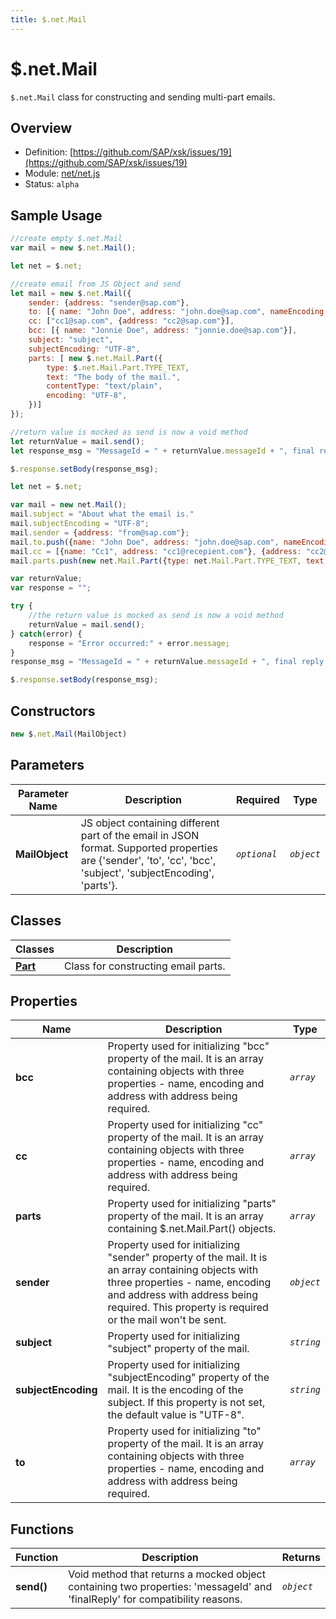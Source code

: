 ```yaml
---
title: $.net.Mail
---
```


$.net.Mail
===

`$.net.Mail` class for constructing and sending multi-part emails.

## Overview

- Definition: [https://github.com/SAP/xsk/issues/19](https://github.com/SAP/xsk/issues/19)
- Module: [net/net.js](https://github.com/SAP/xsk/tree/main/modules/api/api-xsjs/src/main/resources/META-INF/dirigible/xsk/net)
- Status: `alpha`

## Sample Usage 

```javascript
//create empty $.net.Mail
var mail = new $.net.Mail();
```

```javascript
let net = $.net;

//create email from JS Object and send
let mail = new $.net.Mail({
    sender: {address: "sender@sap.com"},
    to: [{ name: "John Doe", address: "john.doe@sap.com", nameEncoding: "US-ASCII"}, {name: "Jane Doe", address: "jane.doe@sap.com"}],
    cc: ["cc1@sap.com", {address: "cc2@sap.com"}],
    bcc: [{ name: "Jonnie Doe", address: "jonnie.doe@sap.com"}],
    subject: "subject",
    subjectEncoding: "UTF-8",
    parts: [ new $.net.Mail.Part({
        type: $.net.Mail.Part.TYPE_TEXT,
        text: "The body of the mail.",
        contentType: "text/plain",
        encoding: "UTF-8",
    })]
});

//return value is mocked as send is now a void method
let returnValue = mail.send();
let response_msg = "MessageId = " + returnValue.messageId + ", final reply = " + returnValue.finalReply;

$.response.setBody(response_msg);
```

```javascript
let net = $.net;

var mail = new net.Mail();
mail.subject = "About what the email is."
mail.subjectEncoding = "UTF-8";
mail.sender = {address: "from@sap.com"};
mail.to.push({name: "John Doe", address: "john.doe@sap.com", nameEncoding: "US-ASCII"});
mail.cc = [{name: "Cc1", address: "cc1@recepient.com"}, {address: "cc2@recepient.com"}];
mail.parts.push(new net.Mail.Part({type: net.Mail.Part.TYPE_TEXT, text: 'Text'}));

var returnValue;
var response = "";

try {
    //the return value is mocked as send is now a void method
    returnValue = mail.send();
} catch(error) {
    response = "Error occurred:" + error.message;
}
response_msg = "MessageId = " + returnValue.messageId + ", final reply = " + returnValue.finalReply;

$.response.setBody(response_msg);
```

## Constructors

```javascript
new $.net.Mail(MailObject)
```

## Parameters

| Parameter Name | Description                                                                                                                                                     | Required     | Type       |
|----------------|-----------------------------------------------------------------------------------------------------------------------------------------------------------------|--------------|------------|
| **MailObject** | JS object containing different part of the email in JSON format. Supported properties are {'sender', 'to', 'cc', 'bcc', 'subject', 'subjectEncoding', 'parts'}. | _`optional`_ | _`object`_ |

## Classes


| Classes      | Description                                           |
|--------------|-------------------------------------------------------|
| **[Part](../$.net.Mail.Part)** | Class for constructing email parts. | 

## Properties


| Name                | Description                                            | Type   |
|---------------------|--------------------------------------------------------|--------|
| **bcc**             | Property used for initializing "bcc" property of the mail. It is an array containing objects with three properties - name, encoding and address with address being required.| _`array`_  |
| **cc**              | Property used for initializing "cc" property of the mail. It is an array containing objects with three properties - name, encoding and address with address being required. | _`array`_  |
| **parts**           | Property used for initializing "parts" property of the mail. It is an array containing $.net.Mail.Part() objects. | _`array`_  |
| **sender**          | Property used for initializing "sender" property of the mail. It is an array containing objects with three properties - name, encoding and address with address being required. This property is required or the mail won't be sent.| _`object`_ |
| **subject**         | Property used for initializing "subject" property of the mail. | _`string`_ |
| **subjectEncoding** | Property used for initializing "subjectEncoding" property of the mail. It is the encoding of the subject. If this property is not set, the default value is "UTF-8". | _`string`_ |
| **to**              | Property used for initializing "to" property of the mail. It is an array containing objects with three properties - name, encoding and address with address being required.| _`array`_  |

## Functions


| Function     | Description                                                                                                                |  Returns     |
|--------------|----------------------------------------------------------------------------------------------------------------------------| -------------|
| **send()**   | Void method that returns a mocked object containing two properties: 'messageId' and 'finalReply' for compatibility reasons.|  _`object`_  |
